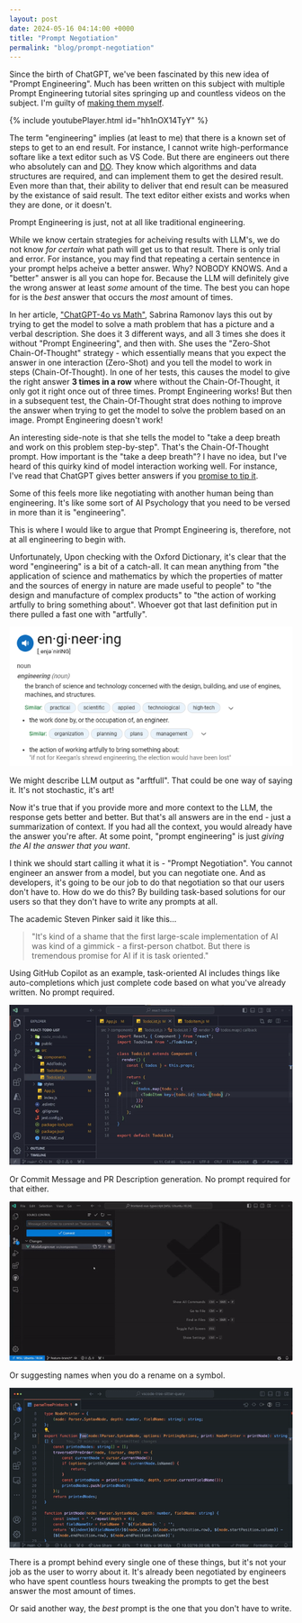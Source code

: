 ```yaml
---
layout: post
date: 2024-05-16 04:14:00 +0000
title: "Prompt Negotiation"
permalink: "blog/prompt-negotiation"
---
```


Since the birth of ChatGPT, we've been fascinated by this new idea of "Prompt Engineering". Much has been written on this subject with multiple Prompt Engineering tutorial sites springing up and countless videos on the subject. I'm guilty of [making them myself](https://youtu.be/hh1nOX14TyY?feature=shared).

{% include youtubePlayer.html id="hh1nOX14TyY" %}

The term "engineering" implies (at least to me) that there is a known set of steps to get to an end result. For instance, I cannot write high-performance softare like a text editor such as VS Code. But there are engineers out there who absolutely can and [DO](https://youtu.be/hh1nOX14TyY?feature=shared). They know which algorithms and data structures are required, and can implement them to get the desired result. Even more than that, their ability to deliver that end result can be measured by the existance of said result. The text editor either exists and works when they are done, or it doesn't.

Prompt Engineering is just, not at all like traditional engineering.

While we know certain strategies for acheiving results with LLM's, we do not know _for certain_ what path will get us to that result. There is only trial and error. For instance, you may find that repeating a certain sentence in your prompt helps acheive a better answer. Why? NOBODY KNOWS. And a "better" answer is all you can hope for. Because the LLM will definitely give the wrong answer at least _some_ amount of the time. The best you can hope for is the _best_ answer that occurs the _most_ amount of times.

In her article, ["ChatGPT-4o vs Math"](https://www.sabrina.dev/p/chatgpt4o-vs-math), Sabrina Ramonov lays this out by trying to get the model to solve a math problem that has a picture and a verbal description. She does it 3 different ways, and all 3 times she does it without "Prompt Engineering", and then with. She uses the "Zero-Shot Chain-Of-Thought" strategy - which essentially means that you expect the answer in one interaction (Zero-Shot) and you tell the model to work in steps (Chain-Of-Thought). In one of her tests, this causes the model to give the right answer **3 times in a row** where without the Chain-Of-Thought, it only got it right once out of three times. Prompt Engineering works! But then in a subsequent test, the Chain-Of-Thought strat does nothing to improve the answer when trying to get the model to solve the problem based on an image. Prompt Engineering doesn't work!

An interesting side-note is that she tells the model to "take a deep breath and work on this problem step-by-step". That's the Chain-Of-Thought prompt. How important is the "take a deep breath"? I have no idea, but I've heard of this quirky kind of model interaction working well. For instance, I've read that ChatGPT gives better answers if you [promise to tip it](https://www.windowscentral.com/software-apps/chatgpt-will-provide-more-detailed-and-accurate-responses-if-you-pretend-to-tip-it-according-to-a-new-study).

Some of this feels more like negotiating with another human being than engineering. It's like some sort of AI Psychology that you need to be versed in more than it is "engineering".

This is where I would like to argue that Prompt Engineering is, therefore, not at all engineering to begin with.

Unfortunately, Upon checking with the Oxford Dictionary, it's clear that the word "engineering" is a bit of a catch-all. It can mean anything from "the application of science and mathematics by which the properties of matter and the sources of energy in nature are made useful to people" to "the design and manufacture of complex products" to "the action of working artfully to bring something about". Whoever got that last definition put in there pulled a fast one with "artfully". 

![screenshot of engineering definition](/assets/engineering-definition.png)

We might describe LLM output as "arftfull". That could be one way of saying it. It's not stochastic, it's art!  

Now it's true that if you provide more and more context to the LLM, the response gets better and better. But that's all answers are in the end - just a summarization of context. If you had all the context, you would already have the answer you're after. At some point, "prompt engineering" is just _giving the AI the answer that you want_. 

I think we should start calling it what it is - "Prompt Negotiation". You cannot engineer an answer from a model, but you can negotiate one. And as developers, it's going to be our job to do that negotiation so that our users don't have to. How do we do this? By building task-based solutions for our users so that they don't have to write any prompts at all. 

The academic Steven Pinker said it like this...

> "It's kind of a shame that the first large-scale implementation of AI was kind of a gimmick - a first-person chatbot. But there is tremendous promise for AI if it is task oriented."

Using GitHub Copilot as an example, task-oriented AI includes things like auto-completions which just complete code based on what you've already written. No prompt required. 

![ghost text reads your mind](/assets/ccdt-read-your-mind.gif)

Or Commit Message and PR Description generation. No prompt required for that either. 

![copilot writing a commit message](/assets/ccdt-commit-msgs.gif)

Or suggesting names when you do a rename on a symbol. 

![copilot suggesting alternate names for a symbol](/assets/copilot-rename.gif)

There is a prompt behind every single one of these things, but it's not your job as the user to worry about it. It's already been negotiated by engineers who have spent countless hours tweaking the prompts to get the best answer the most amount of times.

Or said another way, the _best_ prompt is the one that you don't have to write.